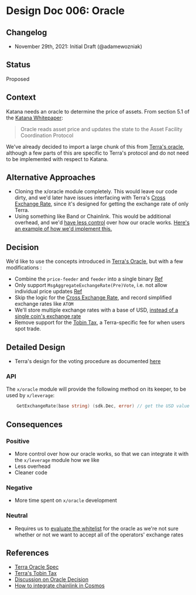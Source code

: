 # Design Doc 006: Oracle

## Changelog

- November 29th, 2021: Initial Draft (@adamewozniak)

## Status

Proposed

## Context

Katana needs an oracle to determine the price of assets. From section 5.1 of the [Katana Whitepaper](https://www.katana.cc/katana-whitepaper.pdf):

> Oracle reads asset price and updates the state to the Asset Facility Coordination Protocol

We've already decided to import a large chunk of this from [Terra's oracle](https://classic-docs.terra.money/docs/develop/module-specifications/spec-oracle.html#compute-cross-exchange-rate-using-reference-terra), although a few parts of this are specific to Terra's protocol and do not need to be implemented with respect to Katana.

## Alternative Approaches

- Cloning the x/oracle module completely. This would leave our code dirty, and we'd later have issues interfacing with Terra's [Cross Exchange Rate](https://classic-docs.terra.money/docs/develop/module-specifications/spec-oracle.html#compute-cross-exchange-rate-using-reference-terra), since it's designed for getting the exchange rate of only Terra.
- Using something like Band or Chainlink. This would be additional overhead, and we'd [have less control](https://github.com/mokitanetwork/katana/issues/97#issuecomment-923914840) over how our oracle works. [Here's an example of how we'd implement this.](https://github.com/lajosdeme/Chainlink-Cosmos)

## Decision

We'd like to use the concepts introduced in [Terra's Oracle](https://classic-docs.terra.money/docs/develop/module-specifications/spec-oracle.html), but with a few modifications :

- Combine the `price-feeder` and `feeder` into a single binary [Ref](https://github.com/mokitanetwork/katana/issues/97#issuecomment-939610302)
- Only support `MsgAggregateExchangeRate(Pre)Vote`, i.e. not allow individual price updates [Ref](https://github.com/mokitanetwork/katana/issues/97#issuecomment-939610302)
- Skip the logic for the [Cross Exchange Rate](https://classic-docs.terra.money/docs/develop/module-specifications/spec-oracle.html#compute-cross-exchange-rate-using-reference-terra), and record simplified exchange rates like `ATOM`
- We'll store multiple exchange rates with a base of USD, [instead of a single coin's exchange rate](https://github.com/terra-money/classic-core/blob/746a15f1bd83d62cd284e4af9471dc58701b3e33/x/oracle/keeper/keeper.go#L88)
- Remove support for the [Tobin Tax](https://classic-docs.terra.money/docs/develop/module-specifications/spec-market.html), a Terra-specific fee for when users spot trade.

## Detailed Design

- Terra's design for the voting procedure as documented [here](https://classic-docs.terra.money/docs/develop/module-specifications/spec-oracle.html#voting-procedure)

### API

The `x/oracle` module will provide the following method on its keeper, to be used by `x/leverage`:

```go
    GetExchangeRate(base string) (sdk.Dec, error) // get the USD value of an input base denomination
```

## Consequences

### Positive

- More control over how our oracle works, so that we can integrate it with the `x/leverage` module how we like
- Less overhead
- Cleaner code

### Negative

- More time spent on `x/oracle` development

### Neutral

- Requires us to [evaluate the whitelist](https://github.com/mokitanetwork/katana/issues/225) for the oracle as we're not sure whether or not we want to accept all of the operators' exchange rates

## References

- [Terra Oracle Spec](https://classic-docs.terra.money/docs/develop/module-specifications/spec-oracle.html#compute-cross-exchange-rate-using-reference-terra)
- [Terra's Tobin Tax](https://classic-docs.terra.money/docs/develop/module-specifications/spec-market.html)
- [Discussion on Oracle Decision](https://github.com/mokitanetwork/katana/issues/97#issuecomment-923914840)
- [How to integrate chainlink in Cosmos](https://betterprogramming.pub/connect-a-chainlink-oracle-to-a-cosmos-blockchain-d7934d75bae5)
